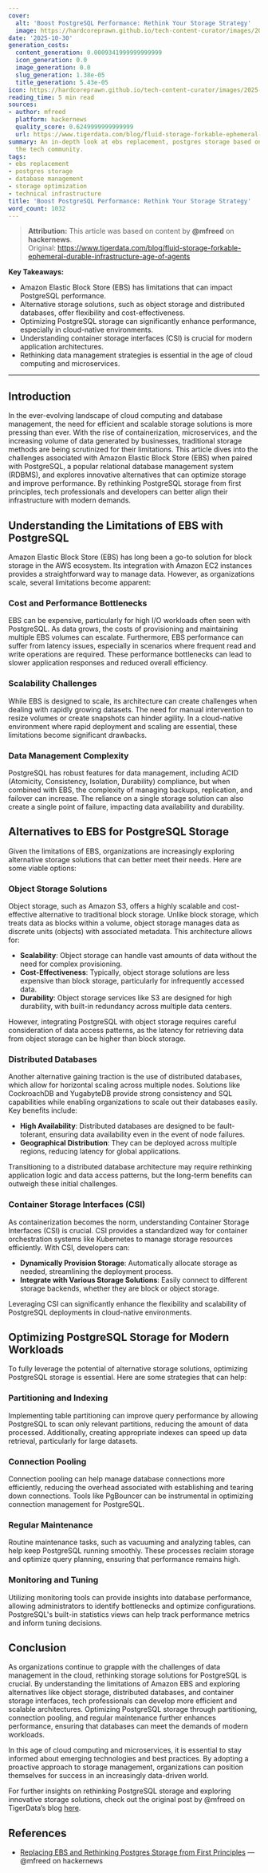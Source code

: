 ```yaml
---
cover:
  alt: 'Boost PostgreSQL Performance: Rethink Your Storage Strategy'
  image: https://hardcoreprawn.github.io/tech-content-curator/images/2025-10-30-boost-postgresql-performance.png
date: '2025-10-30'
generation_costs:
  content_generation: 0.0009341999999999999
  icon_generation: 0.0
  image_generation: 0.0
  slug_generation: 1.38e-05
  title_generation: 5.43e-05
icon: https://hardcoreprawn.github.io/tech-content-curator/images/2025-10-30-boost-postgresql-performance-icon.png
reading_time: 5 min read
sources:
- author: mfreed
  platform: hackernews
  quality_score: 0.6249999999999999
  url: https://www.tigerdata.com/blog/fluid-storage-forkable-ephemeral-durable-infrastructure-age-of-agents
summary: An in-depth look at ebs replacement, postgres storage based on insights from
  the tech community.
tags:
- ebs replacement
- postgres storage
- database management
- storage optimization
- technical infrastructure
title: 'Boost PostgreSQL Performance: Rethink Your Storage Strategy'
word_count: 1032
---
```


> **Attribution:** This article was based on content by **@mfreed** on **hackernews**.  
> Original: https://www.tigerdata.com/blog/fluid-storage-forkable-ephemeral-durable-infrastructure-age-of-agents

**Key Takeaways:**
- Amazon Elastic Block Store (EBS) has limitations that can impact PostgreSQL performance.
- Alternative storage solutions, such as object storage and distributed databases, offer flexibility and cost-effectiveness.
- Optimizing PostgreSQL storage can significantly enhance performance, especially in cloud-native environments.
- Understanding container storage interfaces (CSI) is crucial for modern application architectures.
- Rethinking data management strategies is essential in the age of cloud computing and microservices.

---

## Introduction

In the ever-evolving landscape of cloud computing and database management, the need for efficient and scalable storage solutions is more pressing than ever. With the rise of containerization, microservices, and the increasing volume of data generated by businesses, traditional storage methods are being scrutinized for their limitations. This article dives into the challenges associated with Amazon Elastic Block Store (EBS) when paired with PostgreSQL, a popular relational database management system (RDBMS), and explores innovative alternatives that can optimize storage and improve performance. By rethinking PostgreSQL storage from first principles, tech professionals and developers can better align their infrastructure with modern demands.

## Understanding the Limitations of EBS with PostgreSQL

Amazon Elastic Block Store (EBS) has long been a go-to solution for block storage in the AWS ecosystem. Its integration with Amazon EC2 instances provides a straightforward way to manage data. However, as organizations scale, several limitations become apparent:

### Cost and Performance Bottlenecks

EBS can be expensive, particularly for high I/O workloads often seen with PostgreSQL. As data grows, the costs of provisioning and maintaining multiple EBS volumes can escalate. Furthermore, EBS performance can suffer from latency issues, especially in scenarios where frequent read and write operations are required. These performance bottlenecks can lead to slower application responses and reduced overall efficiency.

### Scalability Challenges

While EBS is designed to scale, its architecture can create challenges when dealing with rapidly growing datasets. The need for manual intervention to resize volumes or create snapshots can hinder agility. In a cloud-native environment where rapid deployment and scaling are essential, these limitations become significant drawbacks.

### Data Management Complexity

PostgreSQL has robust features for data management, including ACID (Atomicity, Consistency, Isolation, Durability) compliance, but when combined with EBS, the complexity of managing backups, replication, and failover can increase. The reliance on a single storage solution can also create a single point of failure, impacting data availability and durability.

## Alternatives to EBS for PostgreSQL Storage

Given the limitations of EBS, organizations are increasingly exploring alternative storage solutions that can better meet their needs. Here are some viable options:

### Object Storage Solutions

Object storage, such as Amazon S3, offers a highly scalable and cost-effective alternative to traditional block storage. Unlike block storage, which treats data as blocks within a volume, object storage manages data as discrete units (objects) with associated metadata. This architecture allows for:

- **Scalability**: Object storage can handle vast amounts of data without the need for complex provisioning.
- **Cost-Effectiveness**: Typically, object storage solutions are less expensive than block storage, particularly for infrequently accessed data.
- **Durability**: Object storage services like S3 are designed for high durability, with built-in redundancy across multiple data centers.

However, integrating PostgreSQL with object storage requires careful consideration of data access patterns, as the latency for retrieving data from object storage can be higher than block storage.

### Distributed Databases

Another alternative gaining traction is the use of distributed databases, which allow for horizontal scaling across multiple nodes. Solutions like CockroachDB and YugabyteDB provide strong consistency and SQL capabilities while enabling organizations to scale out their databases easily. Key benefits include:

- **High Availability**: Distributed databases are designed to be fault-tolerant, ensuring data availability even in the event of node failures.
- **Geographical Distribution**: They can be deployed across multiple regions, reducing latency for global applications.

Transitioning to a distributed database architecture may require rethinking application logic and data access patterns, but the long-term benefits can outweigh these initial challenges.

### Container Storage Interfaces (CSI)

As containerization becomes the norm, understanding Container Storage Interfaces (CSI) is crucial. CSI provides a standardized way for container orchestration systems like Kubernetes to manage storage resources efficiently. With CSI, developers can:

- **Dynamically Provision Storage**: Automatically allocate storage as needed, streamlining the deployment process.
- **Integrate with Various Storage Solutions**: Easily connect to different storage backends, whether they are block or object storage.

Leveraging CSI can significantly enhance the flexibility and scalability of PostgreSQL deployments in cloud-native environments.

## Optimizing PostgreSQL Storage for Modern Workloads

To fully leverage the potential of alternative storage solutions, optimizing PostgreSQL storage is essential. Here are some strategies that can help:

### Partitioning and Indexing

Implementing table partitioning can improve query performance by allowing PostgreSQL to scan only relevant partitions, reducing the amount of data processed. Additionally, creating appropriate indexes can speed up data retrieval, particularly for large datasets.

### Connection Pooling

Connection pooling can help manage database connections more efficiently, reducing the overhead associated with establishing and tearing down connections. Tools like PgBouncer can be instrumental in optimizing connection management for PostgreSQL.

### Regular Maintenance

Routine maintenance tasks, such as vacuuming and analyzing tables, can help keep PostgreSQL running smoothly. These processes reclaim storage and optimize query planning, ensuring that performance remains high.

### Monitoring and Tuning

Utilizing monitoring tools can provide insights into database performance, allowing administrators to identify bottlenecks and optimize configurations. PostgreSQL's built-in statistics views can help track performance metrics and inform tuning decisions.

## Conclusion

As organizations continue to grapple with the challenges of data management in the cloud, rethinking storage solutions for PostgreSQL is crucial. By understanding the limitations of Amazon EBS and exploring alternatives like object storage, distributed databases, and container storage interfaces, tech professionals can develop more efficient and scalable architectures. Optimizing PostgreSQL storage through partitioning, connection pooling, and regular maintenance further enhances performance, ensuring that databases can meet the demands of modern workloads.

In this age of cloud computing and microservices, it is essential to stay informed about emerging technologies and best practices. By adopting a proactive approach to storage management, organizations can position themselves for success in an increasingly data-driven world.

For further insights on rethinking PostgreSQL storage and exploring innovative storage solutions, check out the original post by @mfreed on TigerData’s blog [here](https://www.tigerdata.com/blog/fluid-storage-forkable-ephemeral-durable-infrastructure-age-of-agents).

## References

- [Replacing EBS and Rethinking Postgres Storage from First Principles](https://www.tigerdata.com/blog/fluid-storage-forkable-ephemeral-durable-infrastructure-age-of-agents) — @mfreed on hackernews